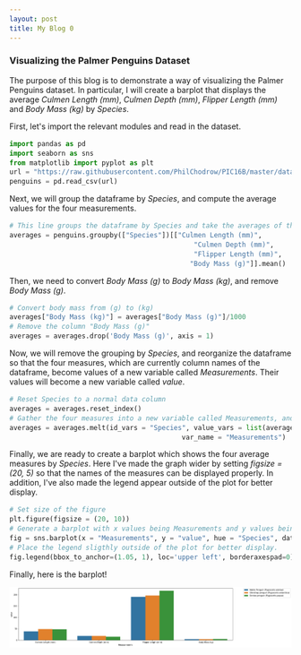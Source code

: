 ```yaml
---
layout: post
title: My Blog 0
---
```


### Visualizing the Palmer Penguins Dataset

The purpose of this blog is to demonstrate a way of visualizing the Palmer Penguins dataset. In particular, I will create a barplot that displays the average *Culmen Length (mm)*, *Culmen Depth (mm)*, *Flipper Length (mm)* and *Body Mass (kg)* by *Species*.

First, let's import the relevant modules and read in the dataset.


```python
import pandas as pd
import seaborn as sns 
from matplotlib import pyplot as plt
url = "https://raw.githubusercontent.com/PhilChodrow/PIC16B/master/datasets/palmer_penguins.csv"
penguins = pd.read_csv(url)
```

Next, we will group the dataframe by *Species*, and compute the average values for the four measurements.


```python
# This line groups the dataframe by Species and take the averages of the four measurements.
averages = penguins.groupby(["Species"])[["Culmen Length (mm)",
                                              "Culmen Depth (mm)",
                                              "Flipper Length (mm)",
                                             "Body Mass (g)"]].mean()
```

Then, we need to convert *Body Mass (g)* to *Body Mass (kg)*, and remove *Body Mass (g)*. 


```python
# Convert body mass from (g) to (kg)
averages["Body Mass (kg)"] = averages["Body Mass (g)"]/1000 
# Remove the column "Body Mass (g)"
averages = averages.drop('Body Mass (g)', axis = 1) 
```

Now, we will remove the grouping by *Species*, and reorganize the dataframe so that the four measures, which are currently column names of the dataframe, become values of a new variable called *Measurements*. Their values will become a new variable called *value*. 


```python
# Reset Species to a normal data column
averages = averages.reset_index() 
# Gather the four measures into a new variable called Measurements, and have their values be a new variable called Value.
averages = averages.melt(id_vars = "Species", value_vars = list(averages.columns)[1:],
                                           var_name = "Measurements")
```

Finally, we are ready to create a barplot which shows the four average measures by *Species*. Here I've made the graph wider by setting *figsize = (20, 5)* so that the names of the measures can be displayed properly. In addition, I've also made the legend appear outside of the plot for better display. 


```python
# Set size of the figure
plt.figure(figsize = (20, 10))
# Generate a barplot with x values being Measurements and y values being Value. Have the bars color coded by Species. 
fig = sns.barplot(x = "Measurements", y = "value", hue = "Species", data = averages)
# Place the legend sligthly outside of the plot for better display. 
fig.legend(bbox_to_anchor=(1.05, 1), loc='upper left', borderaxespad=0)
```

Finally, here is the barplot!
    
![Barplot of penguins' body measurements by species](../images/penguins.png)


